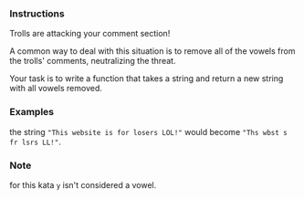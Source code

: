 ### Instructions


Trolls are attacking your comment section!

A common way to deal with this situation is to remove all of the vowels from the trolls' comments, neutralizing the threat.

Your task is to write a function that takes a string and return a new string with all vowels removed.

### Examples

the string `"This website is for losers LOL!"` would become `"Ths wbst s fr lsrs LL!"`.

### Note

for this kata `y` isn't considered a vowel.
